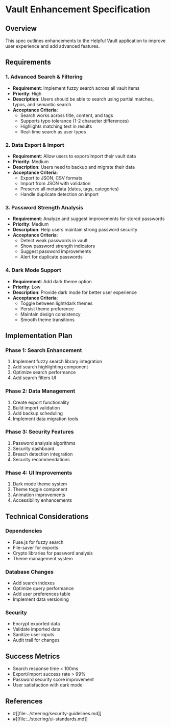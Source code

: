 # Vault Enhancement Specification

## Overview
This spec outlines enhancements to the Helpful Vault application to improve user experience and add advanced features.

## Requirements

### 1. Advanced Search & Filtering
- **Requirement**: Implement fuzzy search across all vault items
- **Priority**: High
- **Description**: Users should be able to search using partial matches, typos, and semantic search
- **Acceptance Criteria**:
  - Search works across title, content, and tags
  - Supports typo tolerance (1-2 character differences)
  - Highlights matching text in results
  - Real-time search as user types

### 2. Data Export & Import
- **Requirement**: Allow users to export/import their vault data
- **Priority**: Medium
- **Description**: Users need to backup and migrate their data
- **Acceptance Criteria**:
  - Export to JSON, CSV formats
  - Import from JSON with validation
  - Preserve all metadata (dates, tags, categories)
  - Handle duplicate detection on import

### 3. Password Strength Analysis
- **Requirement**: Analyze and suggest improvements for stored passwords
- **Priority**: Medium
- **Description**: Help users maintain strong password security
- **Acceptance Criteria**:
  - Detect weak passwords in vault
  - Show password strength indicators
  - Suggest password improvements
  - Alert for duplicate passwords

### 4. Dark Mode Support
- **Requirement**: Add dark theme option
- **Priority**: Low
- **Description**: Provide dark mode for better user experience
- **Acceptance Criteria**:
  - Toggle between light/dark themes
  - Persist theme preference
  - Maintain design consistency
  - Smooth theme transitions

## Implementation Plan

### Phase 1: Search Enhancement
1. Implement fuzzy search library integration
2. Add search highlighting component
3. Optimize search performance
4. Add search filters UI

### Phase 2: Data Management
1. Create export functionality
2. Build import validation
3. Add backup scheduling
4. Implement data migration tools

### Phase 3: Security Features
1. Password analysis algorithms
2. Security dashboard
3. Breach detection integration
4. Security recommendations

### Phase 4: UI Improvements
1. Dark mode theme system
2. Theme toggle component
3. Animation improvements
4. Accessibility enhancements

## Technical Considerations

### Dependencies
- Fuse.js for fuzzy search
- File-saver for exports
- Crypto libraries for password analysis
- Theme management system

### Database Changes
- Add search indexes
- Optimize query performance
- Add user preferences table
- Implement data versioning

### Security
- Encrypt exported data
- Validate imported data
- Sanitize user inputs
- Audit trail for changes

## Success Metrics
- Search response time < 100ms
- Export/import success rate > 99%
- Password security score improvement
- User satisfaction with dark mode

## References
- #[[file:../steering/security-guidelines.md]]
- #[[file:../steering/ui-standards.md]]